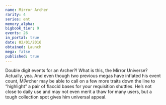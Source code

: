 ```yaml
---
name: Mirror Archer
rarity: 4
series: ent
memory_alpha:
bigbook_tier: 9
events: 26
in_portal: true
date: 02/01/2016
obtained: Launch
mega: false
published: true
---
```


Double digit events for an Archer?! What is this, the Mirror Universe? Actually, yea. And even though two previous megas have inflated his event count, M’Archer may be able to call on a few more traits down the line to “highlight” a pair of flaccid bases for your requisition shuttles. He’s not close to daily use and may not even merit a thaw for many users, but a tough collection spot gives him universal appeal.
